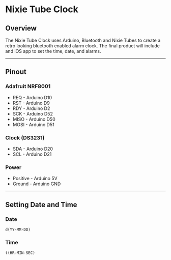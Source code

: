 # Nixie Tube Clock #


## Overview ##

The Nixie Tube Clock uses Arduino, Bluetooth and Nixie Tubes to create a retro looking bluetooth enabled alarm clock.
The final product will include and iOS app to set the time, date, and alarms.

---

## Pinout ##

### Adafruit NRF8001 ###

* REQ - Arduino D10
* RST - Arduino D9
* RDY - Arduino D2
* SCK - Arduino D52
* MISO - Arduino D50
* MOSI - Arduino D51

### Clock (DS3231) ###

* SDA - Arduino D20
* SCL - Arduino D21

### Power ###

* Positive - Arduino 5V
* Ground - Arduino GND

---

## Setting Date and Time ##

### Date ###


```
d(YY-MM-DD)
```


### Time ###

```
t(HR-MIN-SEC)
```
